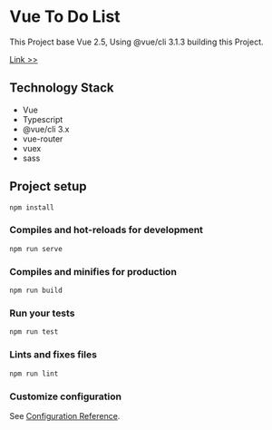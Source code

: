 # Vue To Do List

This Project base Vue 2.5, Using @vue/cli 3.1.3 building this Project.

[Link >>](https://zongzi531.com/vue-to-do-list)

## Technology Stack

* Vue
* Typescript
* @vue/cli 3.x
* vue-router
* vuex
* sass

## Project setup
```
npm install
```

### Compiles and hot-reloads for development
```
npm run serve
```

### Compiles and minifies for production
```
npm run build
```

### Run your tests
```
npm run test
```

### Lints and fixes files
```
npm run lint
```

### Customize configuration
See [Configuration Reference](https://cli.vuejs.org/config/).
